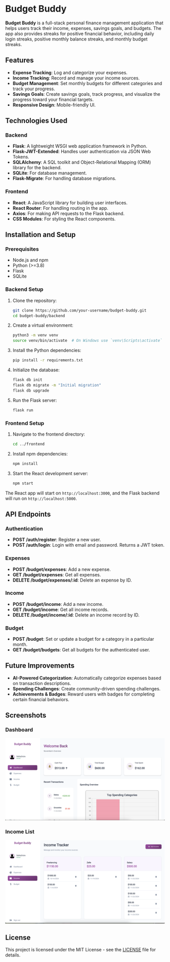 # Budget Buddy

**Budget Buddy** is a full-stack personal finance management application that helps users track their income, expenses, savings goals, and budgets. The app also provides streaks for positive financial behavior, including daily login streaks, positive monthly balance streaks, and monthly budget streaks.

## Features

- **Expense Tracking**: Log and categorize your expenses.
- **Income Tracking**: Record and manage your income sources.
- **Budget Management**: Set monthly budgets for different categories and track your progress.
- **Savings Goals**: Create savings goals, track progress, and visualize the progress toward your financial targets.
- **Responsive Design**: Mobile-friendly UI.
  
## Technologies Used

### Backend
- **Flask**: A lightweight WSGI web application framework in Python.
- **Flask-JWT-Extended**: Handles user authentication via JSON Web Tokens.
- **SQLAlchemy**: A SQL toolkit and Object-Relational Mapping (ORM) library for the backend.
- **SQLite**: For database management.
- **Flask-Migrate**: For handling database migrations.

### Frontend
- **React**: A JavaScript library for building user interfaces.
- **React Router**: For handling routing in the app.
- **Axios**: For making API requests to the Flask backend.
- **CSS Modules**: For styling the React components.
  
## Installation and Setup

### Prerequisites

- Node.js and npm
- Python (>=3.8)
- Flask
- SQLite

### Backend Setup

1. Clone the repository:
    ```bash
    git clone https://github.com/your-username/budget-buddy.git
    cd budget-buddy/backend
    ```

2. Create a virtual environment:
    ```bash
    python3 -m venv venv
    source venv/bin/activate  # On Windows use `venv\Scripts\activate`
    ```

3. Install the Python dependencies:
    ```bash
    pip install -r requirements.txt
    ```

4. Initialize the database:
    ```bash
    flask db init
    flask db migrate -m "Initial migration"
    flask db upgrade
    ```

5. Run the Flask server:
    ```bash
    flask run
    ```

### Frontend Setup

1. Navigate to the frontend directory:
    ```bash
    cd ../frontend
    ```

2. Install npm dependencies:
    ```bash
    npm install
    ```

3. Start the React development server:
    ```bash
    npm start
    ```

The React app will start on `http://localhost:3000`, and the Flask backend will run on `http://localhost:5000`.

## API Endpoints

### Authentication
- **POST /auth/register**: Register a new user.
- **POST /auth/login**: Login with email and password. Returns a JWT token.

### Expenses
- **POST /budget/expenses**: Add a new expense.
- **GET /budget/expenses**: Get all expenses.
- **DELETE /budget/expenses/:id**: Delete an expense by ID.

### Income
- **POST /budget/income**: Add a new income.
- **GET /budget/income**: Get all income records.
- **DELETE /budget/income/:id**: Delete an income record by ID.

### Budget
- **POST /budget**: Set or update a budget for a category in a particular month.
- **GET /budget/budgets**: Get all budgets for the authenticated user.

## Future Improvements

- **AI-Powered Categorization**: Automatically categorize expenses based on transaction descriptions.
- **Spending Challenges**: Create community-driven spending challenges.
- **Achievements & Badges**: Reward users with badges for completing certain financial behaviors.

## Screenshots

### Dashboard
![Dashboard Screenshot](screenshots/dashy.png)

### Income List
![Expense List Screenshot](screenshots/expe.png)

## License

This project is licensed under the MIT License - see the [LICENSE](LICENSE) file for details.
